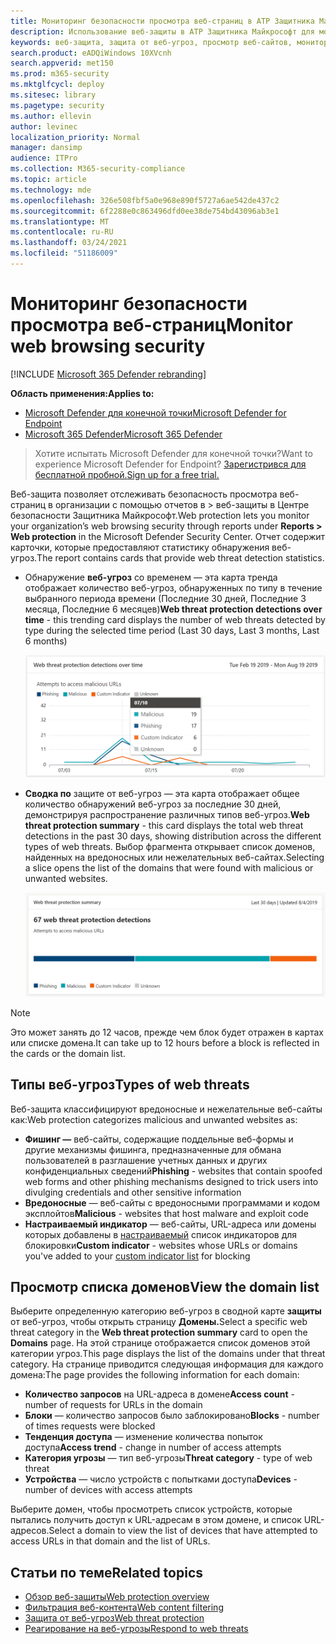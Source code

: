 ```yaml
---
title: Мониторинг безопасности просмотра веб-страниц в ATP Защитника Майкрософт
description: Использование веб-защиты в ATP Защитника Майкрософт для мониторинга безопасности просмотра веб-страниц
keywords: веб-защита, защита от веб-угроз, просмотр веб-сайтов, мониторинг, отчеты, карты, список доменов, безопасность, фишинг, вредоносные программы, эксплойт, веб-сайты, защита сети, Edge, Internet Explorer, Chrome, Firefox, веб-браузер
search.product: eADQiWindows 10XVcnh
search.appverid: met150
ms.prod: m365-security
ms.mktglfcycl: deploy
ms.sitesec: library
ms.pagetype: security
ms.author: ellevin
author: levinec
localization_priority: Normal
manager: dansimp
audience: ITPro
ms.collection: M365-security-compliance
ms.topic: article
ms.technology: mde
ms.openlocfilehash: 326e508fbf5a0e968e890f5727a6ae542de437c2
ms.sourcegitcommit: 6f2288e0c863496dfd0ee38de754bd43096ab3e1
ms.translationtype: MT
ms.contentlocale: ru-RU
ms.lasthandoff: 03/24/2021
ms.locfileid: "51186009"
---
```

# <a name="monitor-web-browsing-security"></a><span data-ttu-id="ba10c-104">Мониторинг безопасности просмотра веб-страниц</span><span class="sxs-lookup"><span data-stu-id="ba10c-104">Monitor web browsing security</span></span>

[!INCLUDE [Microsoft 365 Defender rebranding](../../includes/microsoft-defender.md)]

<span data-ttu-id="ba10c-105">**Область применения:**</span><span class="sxs-lookup"><span data-stu-id="ba10c-105">**Applies to:**</span></span>
- [<span data-ttu-id="ba10c-106">Microsoft Defender для конечной точки</span><span class="sxs-lookup"><span data-stu-id="ba10c-106">Microsoft Defender for Endpoint</span></span>](https://go.microsoft.com/fwlink/p/?linkid=2154037)
- [<span data-ttu-id="ba10c-107">Microsoft 365 Defender</span><span class="sxs-lookup"><span data-stu-id="ba10c-107">Microsoft 365 Defender</span></span>](https://go.microsoft.com/fwlink/?linkid=2118804)

><span data-ttu-id="ba10c-108">Хотите испытать Microsoft Defender для конечной точки?</span><span class="sxs-lookup"><span data-stu-id="ba10c-108">Want to experience Microsoft Defender for Endpoint?</span></span> [<span data-ttu-id="ba10c-109">Зарегистрився для бесплатной пробной.</span><span class="sxs-lookup"><span data-stu-id="ba10c-109">Sign up for a free trial.</span></span>](https://www.microsoft.com/microsoft-365/windows/microsoft-defender-atp?ocid=docs-wdatp-main-abovefoldlink&rtc=1)

<span data-ttu-id="ba10c-110">Веб-защита позволяет отслеживать безопасность просмотра веб-страниц в  организации с помощью отчетов в > веб-защиты в Центре безопасности Защитника Майкрософт.</span><span class="sxs-lookup"><span data-stu-id="ba10c-110">Web protection lets you monitor your organization’s web browsing security through reports under **Reports > Web protection** in the Microsoft Defender Security Center.</span></span> <span data-ttu-id="ba10c-111">Отчет содержит карточки, которые предоставляют статистику обнаружения веб-угроз.</span><span class="sxs-lookup"><span data-stu-id="ba10c-111">The report contains cards that provide web threat detection statistics.</span></span>

- <span data-ttu-id="ba10c-112">Обнаружение **веб-угроз** со временем — эта карта тренда отображает количество веб-угроз, обнаруженных по типу в течение выбранного периода времени (Последние 30 дней, Последние 3 месяца, Последние 6 месяцев)</span><span class="sxs-lookup"><span data-stu-id="ba10c-112">**Web threat protection detections over time** - this trending card displays the number of web threats detected by type during the selected time period (Last 30 days, Last 3 months, Last 6 months)</span></span>
 
    ![Изображение карты, показывающая обнаружение защиты от веб-угроз со временем](images/wtp-blocks-over-time.png)

- <span data-ttu-id="ba10c-114">**Сводка по** защите от веб-угроз — эта карта отображает общее количество обнаружений веб-угроз за последние 30 дней, демонстрируя распространение различных типов веб-угроз.</span><span class="sxs-lookup"><span data-stu-id="ba10c-114">**Web threat protection summary** - this card displays the total web threat detections in the past 30 days, showing distribution across the different types of web threats.</span></span> <span data-ttu-id="ba10c-115">Выбор фрагмента открывает список доменов, найденных на вредоносных или нежелательных веб-сайтах.</span><span class="sxs-lookup"><span data-stu-id="ba10c-115">Selecting a slice opens the list of the domains that were found with malicious or unwanted websites.</span></span>

    ![Изображение карты с сводкой защиты от веб-угроз](images/wtp-summary.png)

>[!Note]
><span data-ttu-id="ba10c-117">Это может занять до 12 часов, прежде чем блок будет отражен в картах или списке домена.</span><span class="sxs-lookup"><span data-stu-id="ba10c-117">It can take up to 12 hours before a block is reflected in the cards or the domain list.</span></span>

## <a name="types-of-web-threats"></a><span data-ttu-id="ba10c-118">Типы веб-угроз</span><span class="sxs-lookup"><span data-stu-id="ba10c-118">Types of web threats</span></span>

<span data-ttu-id="ba10c-119">Веб-защита классифицируют вредоносные и нежелательные веб-сайты как:</span><span class="sxs-lookup"><span data-stu-id="ba10c-119">Web protection categorizes malicious and unwanted websites as:</span></span>

- <span data-ttu-id="ba10c-120">**Фишинг —** веб-сайты, содержащие поддельные веб-формы и другие механизмы фишинга, предназначенные для обмана пользователей в разглашение учетных данных и других конфиденциальных сведений</span><span class="sxs-lookup"><span data-stu-id="ba10c-120">**Phishing** - websites that contain spoofed web forms and other phishing mechanisms designed to trick users into divulging credentials and other sensitive information</span></span>
- <span data-ttu-id="ba10c-121">**Вредоносные** — веб-сайты с вредоносными программами и кодом эксплойтов</span><span class="sxs-lookup"><span data-stu-id="ba10c-121">**Malicious** - websites that host malware and exploit code</span></span>
- <span data-ttu-id="ba10c-122">**Настраиваемый индикатор** — веб-сайты, URL-адреса или домены которых добавлены в [настраиваемый](manage-indicators.md) список индикаторов для блокировки</span><span class="sxs-lookup"><span data-stu-id="ba10c-122">**Custom indicator** - websites whose URLs or domains you've added to your [custom indicator list](manage-indicators.md) for blocking</span></span>

## <a name="view-the-domain-list"></a><span data-ttu-id="ba10c-123">Просмотр списка доменов</span><span class="sxs-lookup"><span data-stu-id="ba10c-123">View the domain list</span></span>

<span data-ttu-id="ba10c-124">Выберите определенную категорию веб-угроз в сводной карте **защиты** от веб-угроз, чтобы открыть страницу **Домены.**</span><span class="sxs-lookup"><span data-stu-id="ba10c-124">Select a specific web threat category in the **Web threat protection summary** card to open the **Domains** page.</span></span> <span data-ttu-id="ba10c-125">На этой странице отображается список доменов этой категории угроз.</span><span class="sxs-lookup"><span data-stu-id="ba10c-125">This page displays the list of the domains under that threat category.</span></span> <span data-ttu-id="ba10c-126">На странице приводится следующая информация для каждого домена:</span><span class="sxs-lookup"><span data-stu-id="ba10c-126">The page provides the following information for each domain:</span></span>

- <span data-ttu-id="ba10c-127">**Количество запросов** на URL-адреса в домене</span><span class="sxs-lookup"><span data-stu-id="ba10c-127">**Access count** - number of requests for URLs in the domain</span></span>
- <span data-ttu-id="ba10c-128">**Блоки** — количество запросов было заблокировано</span><span class="sxs-lookup"><span data-stu-id="ba10c-128">**Blocks** - number of times requests were blocked</span></span>
- <span data-ttu-id="ba10c-129">**Тенденция доступа** — изменение количества попыток доступа</span><span class="sxs-lookup"><span data-stu-id="ba10c-129">**Access trend** - change in number of access attempts</span></span>
- <span data-ttu-id="ba10c-130">**Категория угрозы** — тип веб-угрозы</span><span class="sxs-lookup"><span data-stu-id="ba10c-130">**Threat category** - type of web threat</span></span>
- <span data-ttu-id="ba10c-131">**Устройства** — число устройств с попытками доступа</span><span class="sxs-lookup"><span data-stu-id="ba10c-131">**Devices** - number of devices with access attempts</span></span>

<span data-ttu-id="ba10c-132">Выберите домен, чтобы просмотреть список устройств, которые пытались получить доступ к URL-адресам в этом домене, и список URL-адресов.</span><span class="sxs-lookup"><span data-stu-id="ba10c-132">Select a domain to view the list of devices that have attempted to access URLs in that domain and the list of URLs.</span></span>

## <a name="related-topics"></a><span data-ttu-id="ba10c-133">Статьи по теме</span><span class="sxs-lookup"><span data-stu-id="ba10c-133">Related topics</span></span>

- [<span data-ttu-id="ba10c-134">Обзор веб-защиты</span><span class="sxs-lookup"><span data-stu-id="ba10c-134">Web protection overview</span></span>](web-protection-overview.md)
- [<span data-ttu-id="ba10c-135">Фильтрация веб-контента</span><span class="sxs-lookup"><span data-stu-id="ba10c-135">Web content filtering</span></span>](web-content-filtering.md)
- [<span data-ttu-id="ba10c-136">Защита от веб-угроз</span><span class="sxs-lookup"><span data-stu-id="ba10c-136">Web threat protection</span></span>](web-threat-protection.md)
- [<span data-ttu-id="ba10c-137">Реагирование на веб-угрозы</span><span class="sxs-lookup"><span data-stu-id="ba10c-137">Respond to web threats</span></span>](web-protection-response.md)

